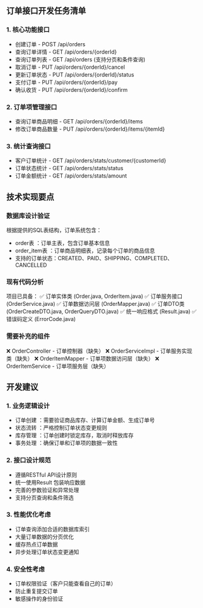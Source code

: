 ## 订单接口开发任务清单
### 1. 核心功能接口
- 创建订单 - POST /api/orders
- 查询订单详情 - GET /api/orders/{orderId}
- 查询订单列表 - GET /api/orders (支持分页和条件查询)
- 取消订单 - PUT /api/orders/{orderId}/cancel
- 更新订单状态 - PUT /api/orders/{orderId}/status
- 支付订单 - PUT /api/orders/{orderId}/pay
- 确认收货 - PUT /api/orders/{orderId}/confirm
### 2. 订单项管理接口
- 查询订单商品明细 - GET /api/orders/{orderId}/items
- 修改订单商品数量 - PUT /api/orders/{orderId}/items/{itemId}
### 3. 统计查询接口
- 客户订单统计 - GET /api/orders/stats/customer/{customerId}
- 订单状态统计 - GET /api/orders/stats/status
- 订单金额统计 - GET /api/orders/stats/amount
## 技术实现要点
### 数据库设计验证
根据提供的SQL表结构，订单系统包含：

- order表 ：订单主表，包含订单基本信息
- order_item表 ：订单商品明细表，记录每个订单的商品信息
- 支持的订单状态：CREATED、PAID、SHIPPING、COMPLETED、CANCELLED
### 现有代码分析
项目已具备：
✅ 订单实体类 (Order.java, OrderItem.java)
✅ 订单服务接口 (OrderService.java)
✅ 订单数据访问层 (OrderMapper.java)
✅ 订单DTO类 (OrderCreateDTO.java, OrderQueryDTO.java)
✅ 统一响应格式 (Result.java)
✅ 错误码定义 (ErrorCode.java)

### 需要补充的组件
❌ OrderController - 订单控制器（缺失）
❌ OrderServiceImpl - 订单服务实现类（缺失）
❌ OrderItemMapper - 订单项数据访问层（缺失）
❌ OrderItemService - 订单项服务层（缺失）

## 开发建议
### 1. 业务逻辑设计
- 订单创建 ：需要验证商品库存、计算订单金额、生成订单号
- 状态流转 ：严格控制订单状态变更规则
- 库存管理 ：订单创建时锁定库存，取消时释放库存
- 事务处理 ：确保订单和订单项的数据一致性
### 2. 接口设计规范
- 遵循RESTful API设计原则
- 统一使用Result
  包装响应数据
- 完善的参数验证和异常处理
- 支持分页查询和条件筛选
### 3. 性能优化考虑
- 订单查询添加合适的数据库索引
- 大量订单数据的分页优化
- 缓存热点订单数据
- 异步处理订单状态变更通知
### 4. 安全性考虑
- 订单权限验证（客户只能查看自己的订单）
- 防止重复提交订单
- 敏感操作的身份验证
